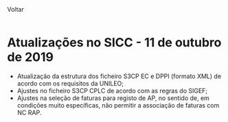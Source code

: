 <div style="width:100%; height:30px"><span onclick="loadMdDoc('atualizacoes', ['btnMenu'],'', null)" class="voltar">Voltar</span></div>

# Atualizações no SICC - 11 de outubro de 2019

- Atualização da estrutura dos ficheiro S3CP EC e DPPI (formato XML) de acordo com os requisitos da UNILEO;
- Ajustes no ficheiro S3CP CPLC de acordo com as regras do SIGEF;
- Ajustes na seleção de faturas para registo de AP, no sentido de, em condições muito específicas, não permitir a associação de faturas com NC RAP.

